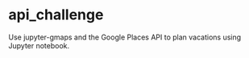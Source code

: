 # api_challenge
Use jupyter-gmaps and the Google Places API to plan vacations using Jupyter notebook.
